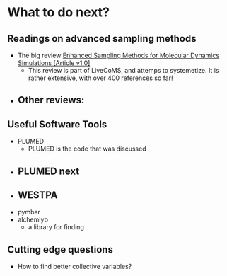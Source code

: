 #  What to do next?

## Readings on advanced sampling methods
 - The big review:[Enhanced Sampling Methods for Molecular Dynamics Simulations [Article v1.0]](https://livecomsjournal.org/index.php/livecoms/article/view/v4i1e1583)
   - This review is part of LiveCoMS, and attemps to systemetize.  It is rather extensive, with over 400 references so far!
 - Other reviews:
   -
## Useful Software Tools

- PLUMED
  - PLUMED is the code that was discussed 
- PLUMED next
  - 
- WESTPA
  - 
- pymbar
- alchemlyb
  - a library for finding 

## Cutting edge questions

- How to find better collective variables?

